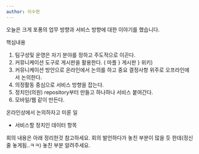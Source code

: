 ```yaml
---
author: 이수현
---
```


오늘은 크게 포퐁의 업무 방향과 서비스 방향에 대한 이야기를 했습니다.

핵심내용

1. 팀구성및 운영은 자기 분야를 정하고 주도적으로 이끈다.
2. 커뮤니케이션 도구로 게시판을 활용한다. ( 마플 } 게시판 } 위키)
3. 커뮤니케이션 방안으로 온라인에서 논의를 하고 중요 결정사항 위주로 오프라인에서 논의한다.
4. 의정활동 중심으로 서비스 방향을 잡는다. 
5. 정치인(의원) repository부터 만들고 하나하나 서비스 붙여간다.
6. 모바일/웹 같이 만든다.

온라인상에서 논의하자고 미룬 일
* 서비스할 정치인 데이터 항목

회의 내용은 아래 정리한것 참고하세요.
회의 발언하다가 놓친 부분이 많을 듯 한데(정신줄 놓게됨..ㅋㅋ) 놓친 부분 알려주세요.
